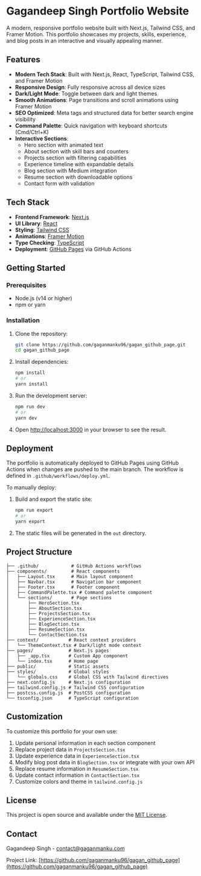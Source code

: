 # Gagandeep Singh Portfolio Website

A modern, responsive portfolio website built with Next.js, Tailwind CSS, and Framer Motion. This portfolio showcases my projects, skills, experience, and blog posts in an interactive and visually appealing manner.

## Features

- **Modern Tech Stack**: Built with Next.js, React, TypeScript, Tailwind CSS, and Framer Motion
- **Responsive Design**: Fully responsive across all device sizes
- **Dark/Light Mode**: Toggle between dark and light themes
- **Smooth Animations**: Page transitions and scroll animations using Framer Motion
- **SEO Optimized**: Meta tags and structured data for better search engine visibility
- **Command Palette**: Quick navigation with keyboard shortcuts (Cmd/Ctrl+K)
- **Interactive Sections**:
  - Hero section with animated text
  - About section with skill bars and counters
  - Projects section with filtering capabilities
  - Experience timeline with expandable details
  - Blog section with Medium integration
  - Resume section with downloadable options
  - Contact form with validation

## Tech Stack

- **Frontend Framework**: [Next.js](https://nextjs.org/)
- **UI Library**: [React](https://reactjs.org/)
- **Styling**: [Tailwind CSS](https://tailwindcss.com/)
- **Animations**: [Framer Motion](https://www.framer.com/motion/)
- **Type Checking**: [TypeScript](https://www.typescriptlang.org/)
- **Deployment**: [GitHub Pages](https://pages.github.com/) via GitHub Actions

## Getting Started

### Prerequisites

- Node.js (v14 or higher)
- npm or yarn

### Installation

1. Clone the repository:
   ```bash
   git clone https://github.com/gaganmanku96/gagan_github_page.git
   cd gagan_github_page
   ```

2. Install dependencies:
   ```bash
   npm install
   # or
   yarn install
   ```

3. Run the development server:
   ```bash
   npm run dev
   # or
   yarn dev
   ```

4. Open [http://localhost:3000](http://localhost:3000) in your browser to see the result.

## Deployment

The portfolio is automatically deployed to GitHub Pages using GitHub Actions when changes are pushed to the main branch. The workflow is defined in `.github/workflows/deploy.yml`.

To manually deploy:

1. Build and export the static site:
   ```bash
   npm run export
   # or
   yarn export
   ```

2. The static files will be generated in the `out` directory.

## Project Structure

```
├── .github/            # GitHub Actions workflows
├── components/         # React components
│   ├── Layout.tsx      # Main layout component
│   ├── Navbar.tsx      # Navigation bar component
│   ├── Footer.tsx      # Footer component
│   ├── CommandPalette.tsx # Command palette component
│   └── sections/       # Page sections
│       ├── HeroSection.tsx
│       ├── AboutSection.tsx
│       ├── ProjectsSection.tsx
│       ├── ExperienceSection.tsx
│       ├── BlogSection.tsx
│       ├── ResumeSection.tsx
│       └── ContactSection.tsx
├── context/           # React context providers
│   └── ThemeContext.tsx # Dark/light mode context
├── pages/             # Next.js pages
│   ├── _app.tsx       # Custom App component
│   └── index.tsx      # Home page
├── public/            # Static assets
├── styles/            # Global styles
│   └── globals.css    # Global CSS with Tailwind directives
├── next.config.js     # Next.js configuration
├── tailwind.config.js # Tailwind CSS configuration
├── postcss.config.js  # PostCSS configuration
└── tsconfig.json      # TypeScript configuration
```

## Customization

To customize this portfolio for your own use:

1. Update personal information in each section component
2. Replace project data in `ProjectsSection.tsx`
3. Update experience data in `ExperienceSection.tsx`
4. Modify blog post data in `BlogSection.tsx` or integrate with your own API
5. Replace resume information in `ResumeSection.tsx`
6. Update contact information in `ContactSection.tsx`
7. Customize colors and theme in `tailwind.config.js`

## License

This project is open source and available under the [MIT License](LICENSE).

## Contact

Gagandeep Singh - [contact@gaganmanku.com](mailto:contact@gaganmanku.com)

Project Link: [https://github.com/gaganmanku96/gagan_github_page](https://github.com/gaganmanku96/gagan_github_page)
